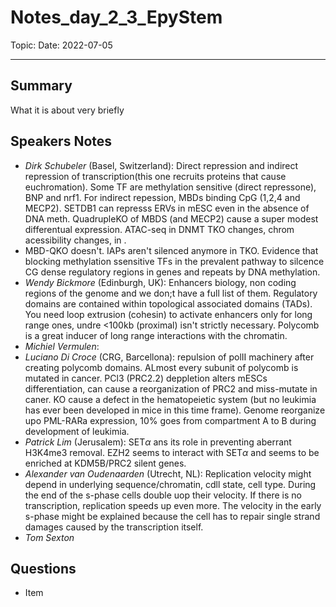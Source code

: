 
# Notes_day_2_3_EpyStem
Topic: 
Date: 2022-07-05

---

## Summary
What it is about very briefly

## Speakers Notes
- *Dirk Schubeler* (Basel, Switzerland): Direct repression and indirect repression of transcription(this one recruits proteins that cause euchromation). Some TF are methylation sensitive (direct repressone), BNP and nrf1. For indirect repession, MBDs binding CpG (1,2,4 and MECP2). SETDB1 can represss ERVs in mESC even in the absence of DNA meth. QuadrupleKO of MBDS (and MECP2) cause a super modest differentual expression. ATAC-seq in DNMT TKO changes, chrom acessibility changes, in .
- MBD-QKO doesn't. IAPs aren't silenced anymore in TKO. Evidence that blocking methylation ssensitive TFs in the prevalent pathway to silcence CG dense regulatory regions in genes and repeats by DNA methylation.
- *Wendy Bickmore* (Edinburgh, UK): Enhancers biology, non coding regions of the genome and we don;t have a full list of them. Regulatory domains are contained within topological associated domains (TADs). You need loop extrusion (cohesin) to activate enhancers only for long range ones, undre <100kb (proximal) isn't strictly necessary. Polycomb is a great inducer of long range interactions with the chromatin.
- *Michiel Vermulen*: 
- *Luciano Di Croce* (CRG, Barcellona): repulsion of polII machinery after creating polycomb domains. ALmost every subunit of polycomb is mutated in cancer. PCl3 (PRC2.2) deppletion alters mESCs differentiation, can cause a reorganization of PRC2 and miss-mutate in caner. KO cause a defect in the hematopeietic system (but no leukimia has ever been developed in mice in this time frame). Genome reorganize upo PML-RARa expression, 10% goes from compartment A to B during development of leukimia.
- *Patrick Lim* (Jerusalem): SET$\alpha$ ans its role in preventing aberrant H3K4me3 removal. EZH2 seems to interact with SET$\alpha$ and seems to be enriched at KDM5B/PRC2 silent genes.
- *Alexander van Oudenaarden* (Utrecht, NL): Replication velocity might depend in underlying sequence/chromatin, cdll state, cell type. During the end of the s-phase cells double uop their velocity. If there is no transcription, replication speeds up even more. The velocity in the early s-phase might be explained because the cell has to repair single strand damages caused by the transcription itself.
- *Tom Sexton*
## Questions
- Item



